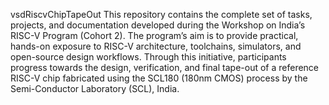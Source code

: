 vsdRiscvChipTapeOut
This repository contains the complete set of tasks, projects, and documentation developed during the Workshop on India’s RISC-V Program (Cohort 2).
The program’s aim is to provide practical, hands-on exposure to RISC-V architecture, toolchains, simulators, and open-source design workflows.
Through this initiative, participants progress towards the design, verification, and final tape-out of a reference RISC-V chip fabricated using the SCL180 (180nm CMOS) process by the Semi-Conductor Laboratory (SCL), India.
